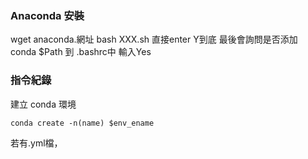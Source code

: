 ### Anaconda 安裝 ###

wget anaconda.網址 
bash XXX.sh
直接enter Y到底
最後會詢問是否添加 conda $Path 到 .bashrc中 輸入Yes


<h3>指令紀錄</h3>

建立 conda 環境

    conda create -n(name) $env_ename 
若有.yml檔，
